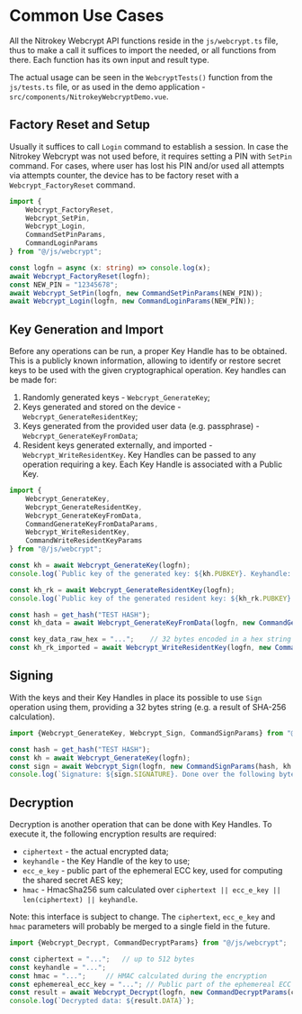# Common Use Cases

All the Nitrokey Webcrypt API functions reside in the `js/webcrypt.ts` file, thus to make a call it suffices to import the needed, or all functions from there. Each function has its own input and result type.

The actual usage can be seen in the `WebcryptTests()` function from the `js/tests.ts` file, or as used in the demo application - `src/components/NitrokeyWebcryptDemo.vue`.

## Factory Reset and Setup
Usually it suffices to call `Login` command to establish a session. In case the Nitrokey Webcrypt was not used before, it requires setting a PIN with `SetPin` command. For cases, where user has lost his PIN and/or used all attempts via attempts counter, the device has to be factory reset with a `Webcrypt_FactoryReset` command.
```typescript
import {
    Webcrypt_FactoryReset,
    Webcrypt_SetPin,
    Webcrypt_Login,
    CommandSetPinParams,
    CommandLoginParams
} from "@/js/webcrypt";

const logfn = async (x: string) => console.log(x);
await Webcrypt_FactoryReset(logfn);
const NEW_PIN = "12345678";
await Webcrypt_SetPin(logfn, new CommandSetPinParams(NEW_PIN));
await Webcrypt_Login(logfn, new CommandLoginParams(NEW_PIN));
```

## Key Generation and Import

Before any operations can be run, a proper Key Handle has to be obtained. This is a publicly known information, allowing to identify or restore secret keys to be used with the given cryptographical operation. Key handles can be made for:
1. Randomly generated keys - `Webcrypt_GenerateKey`;
2. Keys generated and stored on the device - `Webcrypt_GenerateResidentKey`;
3. Keys generated from the provided user data (e.g. passphrase) - `Webcrypt_GenerateKeyFromData`;
4. Resident keys generated externally, and imported - `Webcrypt_WriteResidentKey`.
Key Handles can be passed to any operation requiring a key. Each Key Handle is associated with a Public Key.

```typescript
import {
    Webcrypt_GenerateKey,
    Webcrypt_GenerateResidentKey,
    Webcrypt_GenerateKeyFromData,
    CommandGenerateKeyFromDataParams,
    Webcrypt_WriteResidentKey,
    CommandWriteResidentKeyParams
} from "@/js/webcrypt";

const kh = await Webcrypt_GenerateKey(logfn);
console.log(`Public key of the generated key: ${kh.PUBKEY}. Keyhandle: ${kh.KEYHANDLE}.`);

const kh_rk = await Webcrypt_GenerateResidentKey(logfn);
console.log(`Public key of the generated resident key: ${kh_rk.PUBKEY}. Keyhandle: ${kh_rk.KEYHANDLE}.`);

const hash = get_hash("TEST HASH");
const kh_data = await Webcrypt_GenerateKeyFromData(logfn, new CommandGenerateKeyFromDataParams(hash));

const key_data_raw_hex = "...";    // 32 bytes encoded in a hex string
const kh_rk_imported = await Webcrypt_WriteResidentKey(logfn, new CommandWriteResidentKeyParams(key_data_raw_hex));
```


## Signing
With the keys and their Key Handles in place its possible to use `Sign` operation using them, providing a 32 bytes string (e.g. a result of SHA-256 calculation).

```typescript
import {Webcrypt_GenerateKey, Webcrypt_Sign, CommandSignParams} from "@/js/webcrypt";

const hash = get_hash("TEST HASH");
const kh = await Webcrypt_GenerateKey(logfn);
const sign = await Webcrypt_Sign(logfn, new CommandSignParams(hash, kh.KEYHANDLE));
console.log(`Signature: ${sign.SIGNATURE}. Done over the following bytes: ${sign.INHASH}.`);
```

## Decryption

Decryption is another operation that can be done with Key Handles. To execute it, the following encryption results are required:
- `ciphertext` - the actual encrypted data;
- `keyhandle` - the Key Handle of the key to use;
- `ecc_e_key` - public part of the ephemeral ECC key, used for computing the shared secret AES key;
- `hmac` - HmacSha256 sum calculated over `ciphertext || ecc_e_key || len(ciphertext) || keyhandle`.

Note: this interface is subject to change. The `ciphertext`, `ecc_e_key` and `hmac` parameters will probably be merged to a single field in the future.

```typescript
import {Webcrypt_Decrypt, CommandDecryptParams} from "@/js/webcrypt";

const ciphertext = "...";   // up to 512 bytes
const keyhandle = "...";
const hmac = "...";     // HMAC calculated during the encryption
const ephemereal_ecc_key = "..."; // Public part of the ephemereal ECC key used during the encryption for ECDH
const result = await Webcrypt_Decrypt(logfn, new CommandDecryptParams(ciphertext, keyhandle, hmac, ephemereal_ecc_key));
console.log(`Decrypted data: ${result.DATA}`);
```
